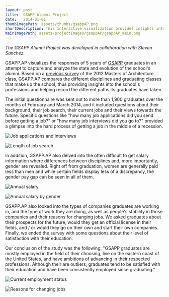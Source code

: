 ```yaml
---
layout: post
title:  GSAPP Alumni Project
date:   2014-01-01
thumbImagePath: assets/thumbs/gsappAP.png
shortDescription: This interactive visualization provides insights into the GSAPP's professions and helps record the different paths its graduates have taken.
mainImagePath: assets/projectImages/gsappAP/gsappAP_main.png
---
```

*The GSAPP Alumni Project was developed in collaboration with Steven Sanchez.*

GSAPP.AP visualizes the responses of 5 years of [GSAPP](https://www.arch.columbia.edu/) graduates in an attempt to capture and analyze the state and evolution of the school's alumni. Based on a [previous survey](https://juanfrans.com/assets/pdf/gsapp6mgrad.pdf) of the 2012 Masters of Architecture class, GSAPP.AP compares the different disciplines and graduating classes that make up the school, thus providing insights into the school's professions and helping record the different paths its graduates have taken.

The initial questionnaire was sent out to more than 1,900 graduates over the months of February and March 2014, and it included questions about their background, their job search, their current jobs and their views towards the future. Specific questions like "how many job applications did you send before getting a job?" or "how many job interviews did you go to?" provided a glimpse into the hard process of getting a job in the middle of a recession.

![Job applications and interviews](../../../assets/projectImages/gsappAP/applicationsInterviews.png)

![Length of job search](../../../assets/projectImages/gsappAP/lengthJobSearch.png)

In addition, GSAPP.AP also delved into the often difficult to get salary information where differences between disciplines and, more importantly, gender are revealed. Right off from graduation, women are generally paid less than men and while certain fields display less of a discrepancy, the gender pay gap can be seen in all of them.

![Annual salary](../../../assets/projectImages/gsappAP/salaryGeneral.png)

![Annual salary by gender](../../../assets/projectImages/gsappAP/salaryGender.png)

GSAPP.AP also looked into the types of companies graduates are working in, and the type of work they are doing, as well as people's stability in those companies and their reasons for changing jobs. We asked graduates about their prospects for the future, would they get an official license in their fields, and / or would they go on their own and start their own companies. Finally, we ended the survey with some questions about their level of satisfaction with their education.

Our conclusion of the study was the following: "GSAPP graduates are mostly employed in the field of their choosing, live on the eastern coast of the United States, and have ambitions of advancing in their respected professions. Although their are outliers, graduates tend to be satisfied with their education and have been consistently employed since graduating."

![Current employment status](../../../assets/projectImages/gsappAP/employmentStatus.png)

![Reasons for changing jobs](../../../assets/projectImages/gsappAP/reasonsChange.png)